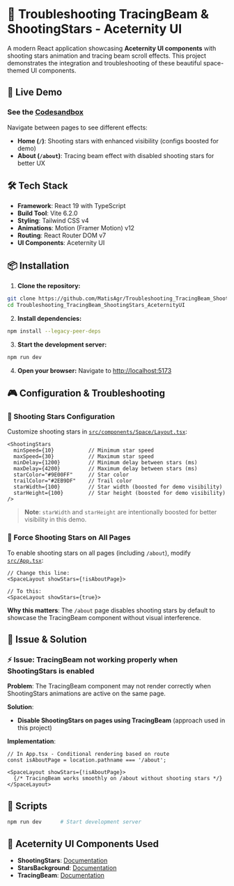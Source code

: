 # 🌟 Troubleshooting TracingBeam & ShootingStars - Aceternity UI

A modern React application showcasing **Aceternity UI components** with shooting stars animation and tracing beam scroll effects. This project demonstrates the integration and troubleshooting of these beautiful space-themed UI components.

## 🚀 Live Demo

### See the [Codesandbox](https://codesandbox.io/p/github/MatisAgr/Troubleshooting_TracingBeam_ShootingStars_AceternityUI/draft/peaceful-andras)

Navigate between pages to see different effects:
- **Home (`/`)**: Shooting stars with enhanced visibility (configs boosted for demo)
- **About (`/about`)**: Tracing beam effect with disabled shooting stars for better UX

## 🛠️ Tech Stack

- **Framework**: React 19 with TypeScript
- **Build Tool**: Vite 6.2.0
- **Styling**: Tailwind CSS v4
- **Animations**: Motion (Framer Motion) v12
- **Routing**: React Router DOM v7
- **UI Components**: Aceternity UI

## 📦 Installation

1. **Clone the repository:**
```bash
git clone https://github.com/MatisAgr/Troubleshooting_TracingBeam_ShootingStars_AceternityUI.git
cd Troubleshooting_TracingBeam_ShootingStars_AceternityUI
```

2. **Install dependencies:**
```bash
npm install --legacy-peer-deps
```

3. **Start the development server:**
```bash
npm run dev
```

4. **Open your browser:**
Navigate to [http://localhost:5173](http://localhost:5173)

## 🎮 Configuration & Troubleshooting

### 🌠 Shooting Stars Configuration

Customize shooting stars in [`src/components/Space/Layout.tsx`](src/components/Space/Layout.tsx):

```tsx
<ShootingStars
  minSpeed={10}           // Minimum star speed
  maxSpeed={30}           // Maximum star speed  
  minDelay={1200}         // Minimum delay between stars (ms)
  maxDelay={4200}         // Maximum delay between stars (ms)
  starColor="#9E00FF"     // Star color
  trailColor="#2EB9DF"    // Trail color
  starWidth={100}         // Star width (boosted for demo visibility)
  starHeight={100}        // Star height (boosted for demo visibility)
/>
```

> **Note**: `starWidth` and `starHeight` are intentionally boosted for better visibility in this demo.


### 🔧 Force Shooting Stars on All Pages

To enable shooting stars on all pages (including `/about`), modify [`src/App.tsx`](src/App.tsx):

```tsx
// Change this line:
<SpaceLayout showStars={!isAboutPage}>

// To this:
<SpaceLayout showStars={true}>
```

**Why this matters**: The `/about` page disables shooting stars by default to showcase the TracingBeam component without visual interference.


## 🐛 Issue & Solution

### ⚡ Issue: TracingBeam not working properly when ShootingStars is enabled
**Problem**: The TracingBeam component may not render correctly when ShootingStars animations are active on the same page.

**Solution**: 
- **Disable ShootingStars on pages using TracingBeam** (approach used in this project)

**Implementation**:
```tsx
// In App.tsx - Conditional rendering based on route
const isAboutPage = location.pathname === '/about';

<SpaceLayout showStars={!isAboutPage}>
  {/* TracingBeam works smoothly on /about without shooting stars */}
</SpaceLayout>
```

## 📝 Scripts

```bash
npm run dev      # Start development server
```

## 🎨 Aceternity UI Components Used

- **ShootingStars**: [Documentation](https://ui.aceternity.com/components/shooting-stars-and-stars-background)
- **StarsBackground**: [Documentation](https://ui.aceternity.com/components/shooting-stars-and-stars-background)  
- **TracingBeam**: [Documentation](https://ui.aceternity.com/components/tracing-beam)


